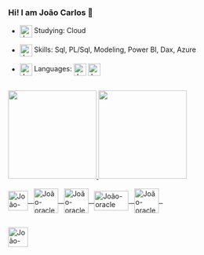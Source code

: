 ### Hi! I am João Carlos 👋

 <!-- - <img align="center" alt="João-oracle" height="25" width="25" src="https://image.flaticon.com/icons/png/128/4237/4237045.png"> Today I work with: Data Analysis -->

- <img align="center" alt="João-oracle" height="25" width="25" src="https://image.flaticon.com/icons/png/128/747/747086.png"> Studying: Cloud

- <img align="center" alt="João-oracle" height="25" width="25" src="https://image.flaticon.com/icons/png/128/2091/2091418.png"> Skills: Sql, PL/Sql, Modeling, Power BI, Dax, Azure 

- <img align="center" alt="João-oracle" height="25" width="25" src="https://image.flaticon.com/icons/png/128/484/484531.png"> Languages: 
              <img align="center" alt="João-oracle" height="25" width="25" src="https://image.flaticon.com/icons/png/128/630/630591.png">
              <img align="center" alt="João-oracle" height="25" width="25" src="https://image.flaticon.com/icons/png/128/330/330459.png">
             <!-- <img align="center" alt="João-oracle" height="25" width="25" src="https://image.flaticon.com/icons/png/128/330/330557.png"> -->
##

 <div>
  <a href="https://github.com/JcarlosJocsp">
  <img height="180em" src="https://github-readme-stats.vercel.app/api?username=JcarlosJocsp&show_icons=true&theme=dark&include_all_commits=true&count_private=true"/>
  <img height="180em" src="https://github-readme-stats.vercel.app/api/top-langs/?username=JcarlosJocsp&layout=compact&langs_count=7&theme=dark"/>
</div> 
  

<div style="display: inline_block"><br>
<!--  <img align="center" alt="João-oracle" height="70" width="70" src="https://cdn.jsdelivr.net/gh/devicons/devicon/icons/oracle/oracle-original.svg"> &nbsp -->
  <img align="center" alt="João-oracle" height="40" width="40" src="https://image.flaticon.com/icons/png/128/2772/2772128.png"> &nbsp
  <img align="center" alt="João-oracle" height="50" width="50" src="https://dashboard.snapcraft.io/site_media/appmedia/2016/08/icon256.png"> &nbsp
  <img align="center" alt="João-oracle" height="50" width="50" src="https://img.icons8.com/color/2x/power-bi.png"> &nbsp
  <img align="center" alt="João-oracle" height="40" width="70" src="https://upload.wikimedia.org/wikipedia/commons/thumb/b/b9/DAX_logo.svg/1280px-DAX_logo.svg.png"> &nbsp
  <img align="center" alt="João-oracle" height="50" width="50" src="https://img.icons8.com/fluency/2x/azure-1.png"> &nbsp
</div>
 
 ##
<div> 
  <a href="https://www.linkedin.com/in/joao-carlos-analista-dedados" target="_blank"><img align="center" alt="João-oracle" height="40" width="40" src="https://cdn.jsdelivr.net/gh/devicons/devicon/icons/linkedin/linkedin-original.svg" target="_blank"></a> &nbsp
<!-- <a href="https://www.linkedin.com/in/joao-carlos-analista-dedados" target="_blank"><img align="center" alt="João-oracle" height="50" width="50" src="https://image.flaticon.com/icons/png/128/2345/2345596.png" target="_blank"></a> -->
</div> 
  
  
<!--
  ##
  Certificações
  <div>
  <img align="center" alt="João-oracle" height="75" width="125" src="https://habrastorage.org/webt/wc/z5/e0/wcz5e0wbfm88s6pize3z3lz3bcw.png"> &nbsp &nbsp &nbsp
  <img align="center" alt="João-oracle" height="75" width="125" src="http://rms.koenig-solutions.com/Sync_data/AutoResume/logoUpload/14_Jun_2018_10_47_7_426oca%20pl_sql.jpg"> &nbsp &nbsp 
  <img align="center" alt="João-oracle" height="120" width="120" src="https://eadn-wc03-4064062.nxedge.io/cdn/wp-content/uploads/2020/02/Azure.Fundamental_Icon.png"> 
  <img align="center" alt="João-oracle" height="135" width="135" src="https://eadn-wc03-4064062.nxedge.io/cdn/wp-content/uploads/2021/04/DataAnalyst_Icon-1.png">
 </div> -->

 
